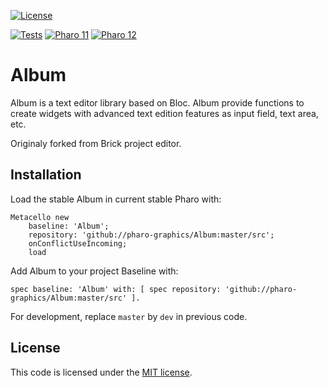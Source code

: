 [![License](https://img.shields.io/github/license/pharo-graphics/Album.svg)](./LICENSE)

[![Tests](https://github.com/pharo-graphics/Album/actions/workflows/Tests.yml/badge.svg?branch=master)](https://github.com/pharo-graphics/Album/actions/workflows/Tests.yml)
[![Pharo 11](https://img.shields.io/badge/Pharo-11-%23aac9ff.svg)](https://pharo.org/download)
[![Pharo 12](https://img.shields.io/badge/Pharo-12-%23aac9ff.svg)](https://pharo.org/download)

# Album

Album is a text editor library based on Bloc.
Album provide functions to create widgets with advanced text edition features as input field, text area, etc.   

Originaly forked from Brick project editor.


## Installation

Load the stable Album in current stable Pharo with:

```Smalltalk
Metacello new
	baseline: 'Album';
	repository: 'github://pharo-graphics/Album:master/src';
	onConflictUseIncoming;
	load
```

Add Album to your project Baseline with:

```Smalltalk
spec baseline: 'Album' with: [ spec repository: 'github://pharo-graphics/Album:master/src' ].
```

For development, replace `master` by `dev` in previous code.


## License

This code is licensed under the [MIT license](./LICENSE).
